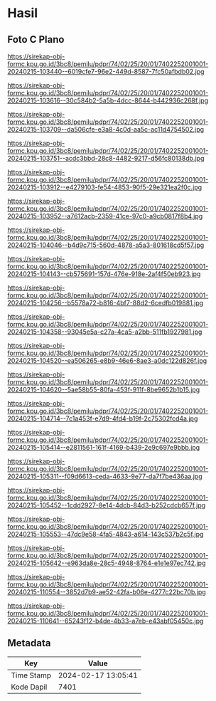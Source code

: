 # Hasil

## Foto C Plano

https://sirekap-obj-formc.kpu.go.id/3bc8/pemilu/pdpr/74/02/25/20/01/7402252001001-20240215-103440--6019cfe7-96e2-449d-8587-7fc50afbdb02.jpg

https://sirekap-obj-formc.kpu.go.id/3bc8/pemilu/pdpr/74/02/25/20/01/7402252001001-20240215-103616--30c584b2-5a5b-4dcc-8644-b442936c268f.jpg

https://sirekap-obj-formc.kpu.go.id/3bc8/pemilu/pdpr/74/02/25/20/01/7402252001001-20240215-103709--da506cfe-e3a8-4c0d-aa5c-ac11d4754502.jpg

https://sirekap-obj-formc.kpu.go.id/3bc8/pemilu/pdpr/74/02/25/20/01/7402252001001-20240215-103751--acdc3bbd-28c8-4482-9217-d56fc80138db.jpg

https://sirekap-obj-formc.kpu.go.id/3bc8/pemilu/pdpr/74/02/25/20/01/7402252001001-20240215-103912--e4279103-fe54-4853-90f5-29e321ea2f0c.jpg

https://sirekap-obj-formc.kpu.go.id/3bc8/pemilu/pdpr/74/02/25/20/01/7402252001001-20240215-103952--a7612acb-2359-41ce-97c0-a9cb0817f8b4.jpg

https://sirekap-obj-formc.kpu.go.id/3bc8/pemilu/pdpr/74/02/25/20/01/7402252001001-20240215-104046--b4d9c715-560d-4878-a5a3-801618cd5f57.jpg

https://sirekap-obj-formc.kpu.go.id/3bc8/pemilu/pdpr/74/02/25/20/01/7402252001001-20240215-104143--cb575691-157d-476e-918e-2af4f50eb923.jpg

https://sirekap-obj-formc.kpu.go.id/3bc8/pemilu/pdpr/74/02/25/20/01/7402252001001-20240215-104256--b5578a72-b816-4bf7-88d2-6cedfb019881.jpg

https://sirekap-obj-formc.kpu.go.id/3bc8/pemilu/pdpr/74/02/25/20/01/7402252001001-20240215-104358--93045e5a-c27a-4ca5-a2bb-511fb1927981.jpg

https://sirekap-obj-formc.kpu.go.id/3bc8/pemilu/pdpr/74/02/25/20/01/7402252001001-20240215-104520--ea506265-e8b9-46e6-8ae3-a0dc122d826f.jpg

https://sirekap-obj-formc.kpu.go.id/3bc8/pemilu/pdpr/74/02/25/20/01/7402252001001-20240215-104620--5ae58b55-80fa-453f-911f-8be9652b1b15.jpg

https://sirekap-obj-formc.kpu.go.id/3bc8/pemilu/pdpr/74/02/25/20/01/7402252001001-20240215-104714--7c1a453f-e7d9-4fd4-b19f-2c75302fcd4a.jpg

https://sirekap-obj-formc.kpu.go.id/3bc8/pemilu/pdpr/74/02/25/20/01/7402252001001-20240215-105414--e2811561-161f-4169-b439-2e9c697e9bbb.jpg

https://sirekap-obj-formc.kpu.go.id/3bc8/pemilu/pdpr/74/02/25/20/01/7402252001001-20240215-105311--f09d6613-ceda-4633-9e77-da7f7be436aa.jpg

https://sirekap-obj-formc.kpu.go.id/3bc8/pemilu/pdpr/74/02/25/20/01/7402252001001-20240215-105452--1cdd2927-8e14-4dcb-84d3-b252cdcb657f.jpg

https://sirekap-obj-formc.kpu.go.id/3bc8/pemilu/pdpr/74/02/25/20/01/7402252001001-20240215-105553--47dc9e58-4fa5-4843-a614-143c537b2c5f.jpg

https://sirekap-obj-formc.kpu.go.id/3bc8/pemilu/pdpr/74/02/25/20/01/7402252001001-20240215-105642--e963da8e-28c5-4948-8764-e1e1e97ec742.jpg

https://sirekap-obj-formc.kpu.go.id/3bc8/pemilu/pdpr/74/02/25/20/01/7402252001001-20240215-110554--3852d7b9-ae52-42fa-b06e-4277c22bc70b.jpg

https://sirekap-obj-formc.kpu.go.id/3bc8/pemilu/pdpr/74/02/25/20/01/7402252001001-20240215-110641--65243f12-b4de-4b33-a7eb-e43abf05450c.jpg


## Metadata

| Key        | Value               |
| ---------- | ------------------- |
| Time Stamp | 2024-02-17 13:05:41 |
| Kode Dapil | 7401                |



